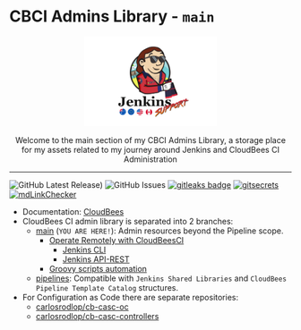 # CBCI Admins Library - `main`

<p align="center">
  <img alt="terraform-icon" src="img/baywatch/Jenkins_Support_Baywatch_flags.png" height="160" />
  <p align="center">Welcome to the main section of my CBCI Admins Library, a storage place for my assets related to my journey around Jenkins and CloudBees CI Administration</p>
</p>

---

![GitHub Latest Release)](https://img.shields.io/github/v/release/carlosrodlop/cbci.jenkins-lib?logo=github) ![GitHub Issues](https://img.shields.io/github/issues/carlosrodlop/cbci.jenkins-lib?logo=github) [![gitleaks badge](https://img.shields.io/badge/protected%20by-gitleaks-blue)](https://github.com/zricethezav/gitleaks#pre-commit) [![gitsecrets](https://img.shields.io/badge/protected%20by-gitsecrets-blue)](https://github.com/awslabs/git-secrets) [![mdLinkChecker](https://github.com/carlosrodlop/cbci.jenkins-lib/actions/workflows/mdLinkChecker.yml/badge.svg)](https://github.com/carlosrodlop/cbci.jenkins-lib/actions/workflows/mdLinkChecker.yml)

- Documentation: [CloudBees](https://github.com/carlosrodlop/carlosrodlop-docs/tree/main/cloudbees)
- CloudBees CI admin library is separated into 2 branches:
  - [main](https://github.com/carlosrodlop/cbci.jenkins-libs/tree/main) (`YOU ARE HERE!`): Admin resources beyond the Pipeline scope.
    - [Operate Remotely with CloudBeesCI](remote)
      - [Jenkins CLI](remote/cli)
      - [Jenkins API-REST](remote/rest-api)
    - [Groovy scripts automation](src/script)
  - [pipelines](https://github.com/carlosrodlop/cbci.jenkins-libs/tree/pipelines): Compatible with `Jenkins Shared Libraries` and `CloudBees Pipeline Template Catalog` structures.
- For Configuration as Code there are separate repositories:
  - [carlosrodlop/cb-casc-oc](https://github.com/carlosrodlop/cb-casc-oc)
  - [carlosrodlop/cb-casc-controllers](https://github.com/carlosrodlop/cb-casc-controllers)

